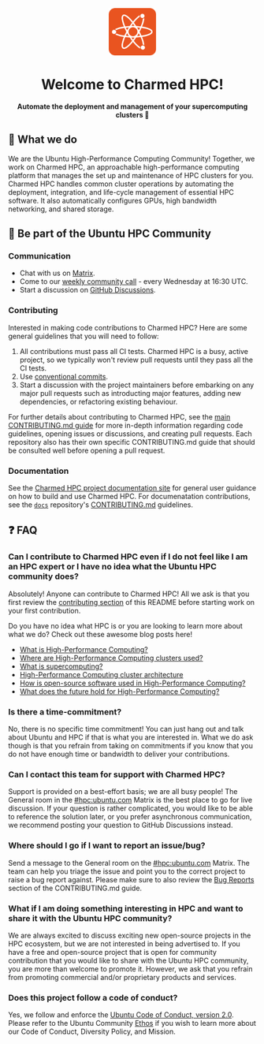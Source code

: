 <div align="center">

<img src="./.github/images/charmed-hpc-logo.png" alt="HPC logo of white atom symbol on Ubuntu orange background" style="width: 10vw;" />

# Welcome to Charmed HPC!

__Automate the deployment and management of your supercomputing clusters 🚀__

</div>

## 🔬 What we do 

We are the Ubuntu High-Performance Computing Community! Together, we work on Charmed HPC, an approachable high-performance computing platform that manages the set up and 
maintenance of HPC clusters for you. Charmed HPC handles common cluster operations by automating the deployment, 
integration, and life-cycle management of essential HPC software. It also automatically configures GPUs, high bandwidth networking, and shared storage.

## 🤝 Be part of the Ubuntu HPC Community

### Communication

* Chat with us on [Matrix](https://matrix.to/#/#hpc:ubuntu.com).
* Come to our [weekly community call](https://meet.jit.si/Ubuntu-HPC&sa=D&source=calendar&ust=1750641827322789&usg=AOvVaw2czyrm-Ywrc9xBB7xB4tvJ) - every Wednesday at 16:30 UTC.
* Start a discussion on [GitHub Discussions](https://github.com/orgs/charmed-hpc/discussions).

### Contributing

Interested in making code contributions to Charmed HPC? Here are some general guidelines that you will need to follow:

1. All contributions must pass all CI tests. Charmed HPC is a busy, active project, so we typically won't review pull requests until they pass all the CI tests.
2. Use [conventional commits](https://www.conventionalcommits.org/en/v1.0.0/).
3. Start a discussion with the project maintainers before embarking on any major pull requests such as introducting major features, adding new dependencies, or refactoring existing behaviour. 

For further details about contributing to Charmed HPC, see the [main CONTRIBUTING.md guide](https://github.com/charmed-hpc/.github/CONTRIBUTING.md) for more in-depth information regarding code guidelines, opening issues or discussions, and creating pull requests. Each repository also has their own specific CONTRIBUTING.md guide that should be consulted well before opening a pull request.

### Documentation

See the [Charmed HPC project documentation site](https://canonical-charmed-hpc.readthedocs-hosted.com/latest/) for general user guidance on how to build and use Charmed HPC. For documenatation contributions, see the [`docs`](https://github.com/charmed-hpc/docs) repository's [CONTRIBUTING.md](https://github.com/charmed-hpc/docs/blob/main/CONTRIBUTING.md) guidelines.

## ❓ FAQ

### Can I contribute to Charmed HPC even if I do not feel like I am an HPC expert or I have no idea what the Ubuntu HPC community does?

Absolutely! Anyone can contribute to Charmed HPC! All we ask is that you first review the [contributing section](#contributing) of this README before starting work on your first contribution.

Do you have no idea what HPC is or you are looking to learn more about what we do? Check out these awesome blog posts here!

- [What is High-Performance Computing?](https://ubuntu.com/blog/what-is-high-performance-computing-hpc-part-1)
- [Where are High-Performance Computing clusters used?](https://ubuntu.com/blog/high-performance-computing-hpc-anywhere-part-2)
- [What is supercomputing?](https://ubuntu.com/blog/what-is-supercomputing-part-3)
- [High-Performance Computing cluster architecture](https://ubuntu.com/blog/hpc-cluster-architecture-part-4)
- [How is open-source software used in High-Performance Computing?](https://ubuntu.com/blog/open-source-in-hpc-part-5)
- [What does the future hold for High-Performance Computing?](https://ubuntu.com/blog/high-performance-computing-hpc-technologies-what-does-the-future-hold-part-6)

### Is there a time-commitment?

No, there is no specific time commitment! You can just hang out and talk about Ubuntu and HPC if that is what you are interested in. What we do ask though is that you refrain from taking on commitments if you know that you do not have enough time or bandwidth to deliver your contributions.

### Can I contact this team for support with Charmed HPC?

Support is provided on a best-effort basis; we are all busy people! The General room in the [#hpc:ubuntu.com](https://matrix.to/#/#hpc:ubuntu.com) Matrix is the best place to go for live discussion. If your question is rather complicated, you would like to be able to reference the solution later, or you prefer asynchronous communication, we recommend posting your question to GitHub Discussions instead.

### Where should I go if I want to report an issue/bug?

Send a message to the General room on the [#hpc:ubuntu.com](https://matrix.to/#/#hpc:ubuntu.com) Matrix. The team can help you triage the issue and point you to the correct project to raise a bug report against. Please make sure to also review the [Bug Reports](https://github.com/charmed-hpc/.github/blob/main/CONTRIBUTING.md#bug-reports) section of the CONTRIBUTING.md guide. 

### What if I am doing something interesting in HPC and want to share it with the Ubuntu HPC community?

We are always excited to discuss exciting new open-source projects in the HPC ecosystem, but we are not interested in being advertised to. If you have a free and open-source project that is open for community contribution that you would like to share with the Ubuntu HPC community, you are more than welcome to promote it. However, we ask that you refrain from promoting commercial and/or proprietary products and services.

### Does this project follow a code of conduct?

Yes, we follow and enforce the [Ubuntu Code of Conduct, version 2.0](https://ubuntu.com/community/ethos/code-of-conduct). Please refer to the Ubuntu Community [Ethos](https://ubuntu.com/community/ethos) if you wish to learn more about our Code of Conduct, Diversity Policy, and Mission.
